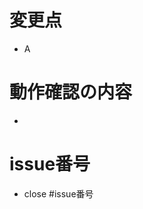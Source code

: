 # 変更点
<!-- 見た目に関する変更は、スクリーンショットを貼ってください -->

* A

# 動作確認の内容

<!-- (例)
* 起動テストを１０回行った。
* テストコードを作成し、テストもクリア済み
-->
* 

# issue番号
* close #issue番号